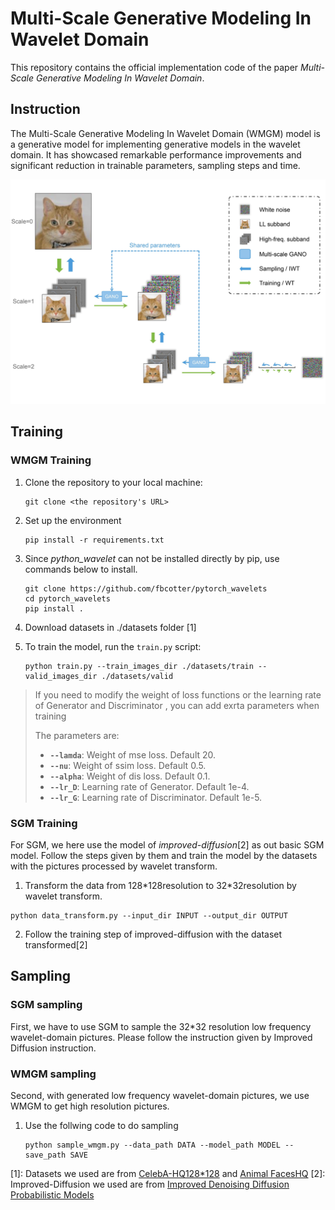 # Multi-Scale Generative Modeling In Wavelet Domain

This repository contains the official implementation code of the paper _Multi-Scale Generative Modeling In Wavelet Domain_.



## Instruction

The Multi-Scale Generative Modeling In Wavelet Domain (WMGM) model is a generative model for implementing generative models in the wavelet domain. It has showcased remarkable performance improvements and significant reduction in trainable parameters,
sampling steps and time.

![Model](./assets/Model.jpg)

## Training
### WMGM Training

1. Clone the repository to your local machine:
    ```
    git clone <the repository's URL>
    ```

2. Set up the environment
    ```
    pip install -r requirements.txt
    ```

3. Since _python_wavelet_ can not be installed directly by pip, use commands below to install.
    ```
    git clone https://github.com/fbcotter/pytorch_wavelets
    cd pytorch_wavelets
    pip install .
    ```
4. Download datasets in ./datasets folder [1]
5. To train the model, run the `train.py` script:
    ```
    python train.py --train_images_dir ./datasets/train --valid_images_dir ./datasets/valid
    ```
    
>If you need to modify the weight of loss functions or the learning rate of Generator and Discriminator , you can add exrta parameters when training
>
>The parameters are:
>- **`--lamda`**: Weight of mse loss. Default 20.
>- **`--nu`**: Weight of ssim loss. Default 0.5.
>- **`--alpha`**: Weight of dis loss. Default 0.1.
>- **`--lr_D`**: Learning rate of Generator. Default 1e-4.
>- **`--lr_G`**: Learning rate of Discriminator. Default 1e-5.

### SGM Training
For SGM, we here use the model of _improved-diffusion_[2] as out basic SGM model. Follow the steps given by them and train the model by the datasets with the pictures processed by wavelet transform.

1. Transform the data from 128\*128resolution to 32\*32resolution by wavelet transform.
```
python data_transform.py --input_dir INPUT --output_dir OUTPUT
```
2. Follow the training step of improved-diffusion with the dataset transformed[2]

## Sampling
### SGM sampling
First, we have to use SGM to sample the 32\*32 resolution low frequency wavelet-domain pictures. Please follow the instruction given by Improved Diffusion instruction.
### WMGM sampling
Second, with generated low frequency wavelet-domain pictures, we use WMGM to get high resolution pictures.

1. Use the follwing code to do sampling
   ```
   python sample_wmgm.py --data_path DATA --model_path MODEL --save_path SAVE
   ```

[1]: Datasets we used are from [CelebA-HQ128\*128](https://paperswithcode.com/dataset/celeba-hq) and  [Animal FacesHQ](https://paperswithcode.com/dataset/afhq)
[2]: Improved-Diffusion we used are from [Improved Denoising Diffusion Probabilistic Models](https://github.com/openai/improved-diffusion)
